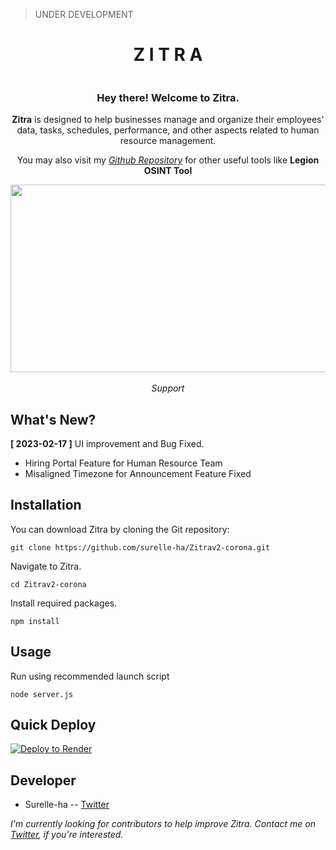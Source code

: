 
> UNDER DEVELOPMENT
<div align="center">
	<h1>Z I T R A</h1>
</div>
  <div align="center">
	  <img src="https://komarev.com/ghpvc/?username=surelle-ha&style=flat-square&color=blue" alt=""/>
	  <h3>Hey there! Welcome to Zitra.</h3>
	  <p><b>Zitra</b> is  designed to help businesses manage and organize their employees' data, tasks, schedules, performance, and other aspects related to human resource management. </p> 
	  <p>You may also visit my <i><a href="https://github.com/surelle-ha/">Github Repository</a></i> for other useful tools like <b>Legion OSINT Tool</b></p>
  <img src="https://media.giphy.com/media/eGlWh8b2oDeSuFjGM6/giphy.gif" width="600" height="300"/><br><br>
  <i>Support</i>
</div>

## What's New?
**[ 2023-02-17 ]** UI improvement and Bug Fixed.
- Hiring Portal Feature for Human Resource Team
- Misaligned Timezone for Announcement Feature Fixed

## Installation
You can download Zitra by cloning the Git repository:

    git clone https://github.com/surelle-ha/Zitrav2-corona.git
   
Navigate to Zitra.

    cd Zitrav2-corona
 
Install required packages.

    npm install

 ## Usage
Run using recommended launch script

    node server.js
    
 ## Quick Deploy
 [![Deploy to Render](https://render.com/images/deploy-to-render-button.svg)](https://render.com/deploy=https://github.com/surelle-ha/Zitrav2-corona)

## Developer

 - Surelle-ha -- [Twitter](https://twitter.com/escolidista1)
 
 _I'm currently looking for contributors to help improve Zitra. Contact me on [Twitter](https://twitter.com/escolidista1), if you're interested._
